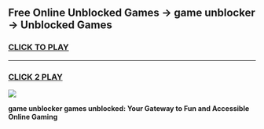 
## Free Online Unblocked Games → game unblocker → Unblocked Games
<h3>
<a href="https://premium.freeplayer.one?title=game_unblocker&ref=21F">CLICK TO PLAY</a></h3>
<hr>

<h3>
<a href="https://premium.freeplayer.one?title=game_unblocker&ref=21F">CLICK 2 PLAY</a>
  
</h3>

<a href="https://premium.freeplayer.one?title=game_unblocker&ref=21F/"><img src="https://clearcache.store/games.png"></a>


**game unblocker games unblocked: Your Gateway to Fun and Accessible Online Gaming**
